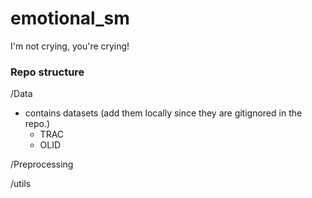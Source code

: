 # emotional_sm
I'm not crying, you're crying!



### Repo structure





/Data
- contains datasets (add them locally since they are gitignored in the repo.)
  - TRAC
  - OLID

/Preprocessing


/utils

